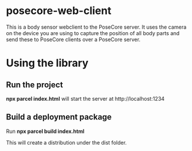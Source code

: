 # posecore-web-client

This is a body sensor webclient to the PoseCore server.
It uses the camera on the device you are using to capture the position of all body parts and send these to PoseCore clients over a PoseCore server.

# Using the library

## Run the project

**npx parcel index.html** will start the server at http://localhost:1234

## Build a deployment package

Run **npx parcel build index.html**

This will create a distribution under the dist folder.
